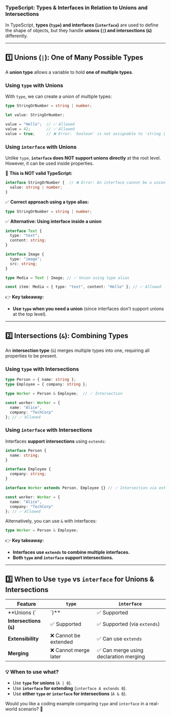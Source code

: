 ### **TypeScript: Types & Interfaces in Relation to Unions and Intersections**

In TypeScript, **types (`type`) and interfaces (`interface`)** are used to define the shape of objects, but they handle **unions (`|`) and intersections (`&`)** differently.

---

## **1️⃣ Unions (`|`): One of Many Possible Types**
A **union type** allows a variable to hold **one of multiple types**.

### **Using `type` with Unions**
With `type`, we can create a union of multiple types:
```ts
type StringOrNumber = string | number;

let value: StringOrNumber;

value = "Hello";  // ✅ Allowed
value = 42;       // ✅ Allowed
value = true;     // ❌ Error: 'boolean' is not assignable to 'string | number'
```

### **Using `interface` with Unions**
Unlike `type`, **`interface` does NOT support unions directly** at the root level. However, it can be used inside properties.

🚫 **This is NOT valid TypeScript:**
```ts
interface StringOrNumber {  // ❌ Error: An interface cannot be a union
  value: string | number;
}
```
✅ **Correct approach using a type alias:**
```ts
type StringOrNumber = string | number;
```
✅ **Alternative: Using interface inside a union**
```ts
interface Text {
  type: "text";
  content: string;
}

interface Image {
  type: "image";
  src: string;
}

type Media = Text | Image; // ✅ Union using type alias

const item: Media = { type: "text", content: "Hello" }; // ✅ Allowed
```
👉 **Key takeaway:**  
- **Use `type` when you need a union** (since interfaces don't support unions at the top level).  

---

## **2️⃣ Intersections (`&`): Combining Types**
An **intersection type** (`&`) merges multiple types into one, requiring all properties to be present.

### **Using `type` with Intersections**
```ts
type Person = { name: string };
type Employee = { company: string };

type Worker = Person & Employee;  // ✅ Intersection

const worker: Worker = {
  name: "Alice",
  company: "TechCorp"
}; // ✅ Allowed
```

### **Using `interface` with Intersections**
Interfaces **support intersections** using `extends`:
```ts
interface Person {
  name: string;
}

interface Employee {
  company: string;
}

interface Worker extends Person, Employee {} // ✅ Intersection via extension

const worker: Worker = {
  name: "Alice",
  company: "TechCorp"
}; // ✅ Allowed
```
Alternatively, you can use `&` with interfaces:
```ts
type Worker = Person & Employee;
```
👉 **Key takeaway:**  
- **Interfaces use `extends` to combine multiple interfaces.**  
- **Both `type` and `interface` support intersections.**

---

## **3️⃣ When to Use `type` vs `interface` for Unions & Intersections**
| Feature          | `type` | `interface` |
|-----------------|--------|-------------|
| **Unions (`|`)** | ✅ Supported | 🚫 Not supported at root level |
| **Intersections (`&`)** | ✅ Supported | ✅ Supported (via `extends`) |
| **Extensibility** | ❌ Cannot be extended | ✅ Can use `extends` |
| **Merging** | ❌ Cannot merge later | ✅ Can merge using declaration merging |

### **💡 When to use what?**
- Use **`type` for unions** (`A | B`).
- Use **`interface` for extending** (`interface A extends B`).
- Use **either `type` or `interface` for intersections** (`A & B`).

Would you like a coding example comparing `type` and `interface` in a real-world scenario? 🚀